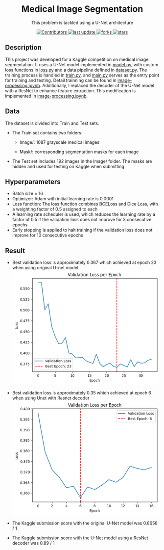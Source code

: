 <div align="center">
        <h1>Medical Image Segmentation</h1>
            <p>This problem is tackled using a U-Net architecture</p>
            <p>
            <a href="https://github.com/VuThanhDat14122004/Image_analysis_and_processing/graphs/contributors">
                <img src="https://img.shields.io/github/contributors/VuThanhDat14122004/Image_analysis_and_processing" alt="Contributors" />
            </a>
            <a href="">
                <img src="https://img.shields.io/github/last-commit/VuThanhDat14122004/Image_analysis_and_processing" alt="last update" />
            <a href="https://github.com/VuThanhDat14122004/Image_analysis_and_processing/network/members">
		        <img src="https://img.shields.io/github/forks/VuThanhDat14122004/Image_analysis_and_processing" alt="forks" />
	        </a>
	        <a href="https://github.com/VuThanhDat14122004/Image_analysis_and_processing/stargazers">
		        <img src="https://img.shields.io/github/stars/VuThanhDat14122004/Image_analysis_and_processing" alt="stars" />
	        </a>
</div>

## Description
This project was developed for a Kaggle competition on medical image segmentation. It uses a U-Net model implemented in [model.py](model.py), with custom loss functions in [loss.py](loss.py) and a data pipeline defined in [dataset.py](dataset.py). The training process is handled in [train.py](train.py), and [main.py](main.py) serves as the entry point for training and testing. Detail trainning can be found in [image-processing.ipynb](image-processing.ipynb). Additionally, I replaced the decoder of the U-Net model with a ResNet to enhance feature extraction. This modification is implemented in [image-processing.ipynb](image-processing.ipynb).

## Data
The dataset is divided into Train and Test sets.
- The Train set contains two folders:

    - Image/: 1087 grayscale medical images

    - Mask/: corresponding segmentation masks for each image

- The Test set includes 192 images in the Image/ folder. The masks are hidden and used for testing on Kaggle when submitting
## Hyperparameters
- Batch size = 16
- Optimizer: Adam with initial learning rate is 0.0001
- Loss function: The loss function combines BCELoss and Dice Loss, with a weighting factor of 0.5 assigned to each
- A learning rate scheduler is used, which reduces the learning rate by a factor of 0.5 if the validation loss does not improve for 3 consecutive epochs
- Early stopping is applied to halt training if the validation loss does not improve for 10 consecutive epochs
## Result
- Best validation loss is approximately 0.367 which achieved at epoch 23 when using original U-net model
![alt text](image.png)

- Best validation loss is approximately 0.35 which achieved at epoch 6 when using Unet with Resnet decoder
![alt text](image-2.png)

- The Kaggle submission score with the original U-Net model was 0.8658 / 1
- The Kaggle submission score with the U-Net model using a ResNet decoder was 0.89 / 1

